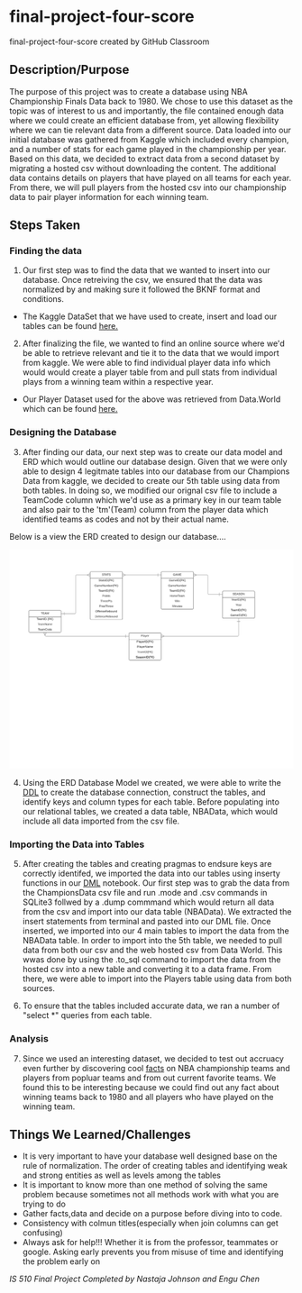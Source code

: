 # final-project-four-score
final-project-four-score created by GitHub Classroom

## Description/Purpose

The purpose of this project was to create a database using NBA Championship Finals Data back to 1980. We chose to use this dataset as the topic was of interest to us and importantly, the file contained enough data where we could create an efficient database from, yet allowing flexibility where we can tie relevant data from a different source. Data loaded into our initial database was gathered from Kaggle which included every champion, and a number of stats for each game played in the championship per year. Based on this data, we decided to extract data from a second dataset by migrating a hosted csv without downloading the content. The additional data contains details on players that have played on all teams for each year. From there, we will pull players from the hosted csv into our championship data to pair player information for each winning team. 
 
## Steps Taken

  ### Finding the data
 
 1. Our first step was to find the data that we wanted to insert into our database. Once retreiving the csv, we ensured that the data was normalized by and making sure it followed the BKNF format and conditions. 
 
 * The Kaggle DataSet that we have used to create, insert and load our tables can be found [here.](https://www.kaggle.com/daverosenman/nba-finals-team-stats)
  
 2. After finalizing the file, we wanted to find an online source where we'd be able to retrieve relevant and tie it to the data that we would import from kaggle. We were able to find individual player data info which would would create a player table from and pull stats from individual plays from a winning team within a respective year. 
 
 * Our Player Dataset used for the above was retrieved from Data.World which can be found [here.](https://data.world/jgrosz99/nba-player-data-1978-2016)
 
  ### Designing the Database

 3. After finding our data, our next step was to create our data model and ERD which would outline our database design. Given that we were only able to design 4 legitmate tables into our database from our Champions Data from kaggle, we decided to create our 5th table using data from both tables. In doing so, we modified our orignal csv file to include a TeamCode column which we'd use as a primary key in our team table and also pair to the 'tm'(Team) column from the player data which identified teams as codes and not by their actual name. 
 
 Below is a view the ERD created to design our database....
 
 ![ERD](https://github.com/fairfield-university-is510-fall2017/final-project-four-score/blob/master/NBA%20ERD%20.png)
 
 4. Using the ERD Database Model we created, we were able to write the [DDL](https://github.com/fairfield-university-is510-fall2017/final-project-four-score/blob/master/DDL.ipynb) to create the database connection, construct the tables, and identify keys and column types for each table. Before populating into our relational tables, we created a data table, NBAData, which would include all data imported from the csv file. 
 
  ### Importing the Data into Tables
 
 5. After creating the tables and creating pragmas to endsure keys are correctly identifed, we imported the data into our tables using inserty functions in our [DML](https://github.com/fairfield-university-is510-fall2017/final-project-four-score/blob/master/DML.ipynb)  notebook. Our first step was to grab the data from the ChampionsData csv file and run .mode and .csv commands in SQLite3 follwed by a .dump commmand which would return all data from the csv and import into our data table (NBAData). We extracted the  insert statements from terminal and pasted into our DML file. Once inserted, we imported into our 4 main tables to import the data from the NBAData table. In order to import into the 5th table, we needed to pull data from both our csv and the web hosted csv from Data World. This wwas done by using the .to_sql command to import the data from the hosted csv into a new table and converting it to a data frame. From there, we were able to import into the Players table using data from both sources.
 
 6. To ensure that the tables included accurate data, we ran a number of "select *" queries from each table.
 
  ### Analysis 
 
 7. Since we used an interesting dataset, we decided to test out accruacy even further by discovering cool [facts](https://github.com/fairfield-university-is510-fall2017/final-project-four-score/blob/master/Analysis.ipynb) on NBA championship teams and players from popluar teams and from out current favorite teams. We found this to be interesting because we could find out any fact about winning teams back to 1980 and all players who have played on the winning team. 
 
 
 ## Things We Learned/Challenges
 - It is very important to have your database well designed base on the rule of normalization. The order of creating tables and identifying weak and strong entities as well as levels among the tables
 - It is important to know more than one method of solving the same problem because sometimes not all methods work with what you are trying to do
 - Gather facts,data and decide on a purpose before diving into to code.
 - Consistency with colmun titles(especially when join columns can get confusing) 
 - Always ask for help!!! Whether it is from the professor, teammates or google. Asking early prevents you from misuse of time and identifying the problem early on
 
 
 
 
 *IS 510 Final Project Completed by Nastaja Johnson and Engu Chen*
